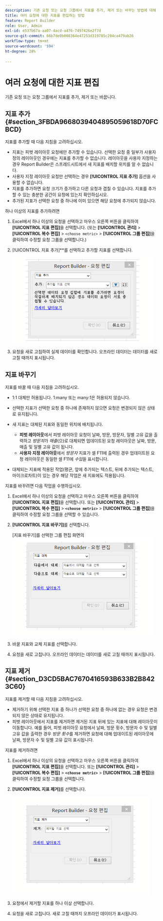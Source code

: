 ```yaml
---
description: 기존 요청 또는 요청 그룹에서 지표를 추가, 제거 또는 바꾸는 방법에 대해 알아봅니다.
title: 여러 요청에 대한 지표를 편집하는 방법
feature: Report Builder
role: User, Admin
exl-id: e537b67a-aa07-4acd-a476-7497426e2f7d
source-git-commit: 66b7de0b008364e47253d319785c204ca479ab26
workflow-type: tm+mt
source-wordcount: '594'
ht-degree: 28%

---
```


# 여러 요청에 대한 지표 편집

기존 요청 또는 요청 그룹에서 지표를 추가, 제거 또는 바꿉니다.

## 지표 추가 {#section_3FBDA9668039404895059618D70FCBCD}

지표를 추가할 때 다음 지침을 고려하십시오.

* 지표는 피벗 레이아웃 요청에만 추가할 수 있습니다.
선택한 요청 중 일부가 사용자 정의 레이아웃인 경우에는 지표를 추가할 수 없습니다. 레이아웃을 사용자 지정하는 경우 Report Builder은 스프레드시트에서 새 지표를 배치할 위치를 알 수 없습니다.
* 사용자 지정 레이아웃 요청만 선택하는 경우 **[!UICONTROL 지표 추가]** 옵션을 사용할 수 없습니다.
* 지표를 추가하면 요청 크기가 증가하고 다른 요청과 겹칠 수 있습니다. 지표를 추가할 수 있는 충분한 공간이 요청에 있는지 확인하십시오.
* 추가된 지표가 선택한 요청 중 하나에 이미 있으면 해당 요청에 추가되지 않습니다.

하나 이상의 지표를 추가하려면

1. Excel에서 하나 이상의 요청을 선택하고 마우스 오른쪽 버튼을 클릭하여 **[!UICONTROL 지표 편집]**&#x200B;을 선택합니다. (또는 **[!UICONTROL 관리]** > **[!UICONTROL 복수 편집]** > `<choose metric>` > **[!UICONTROL 그룹 편집]**&#x200B;을 클릭하여 수정할 요청 그룹을 선택합니다.)
1. [!UICONTROL 지표 추가]**를 선택하고 추가할 지표를 선택합니다.

   ![요청 편집, 지표 추가 옵션을 선택한 스크린샷을 보여 줍니다.](assets/add_metric.png)

1. 요청을 새로 고침하여 실제 데이터를 확인합니다. 오프라인 데이터는 데이터를 새로 고칠 때까지 표시됩니다.

## 지표 바꾸기

지표를 바꿀 때 다음 지침을 고려하십시오.

* 1:1 대체만 허용됩니다. 1:many 또는 many:1은 허용되지 않습니다.
* 선택한 지표가 선택한 요청 중 하나에 존재하지 않으면 요청은 변경되지 않은 상태로 유지됩니다.
* 새 지표는 대체된 지표와 동일한 위치에 배치됩니다.

   * **피벗 레이아웃**&#x200B;에서 피벗 레이아웃 요청이 날짜, 방문, 방문자, 일별 고유 값을 출력하고 *방문자*&#x200B;가 *매출*(으)로 대체되면 업데이트된 요청 레이아웃은 날짜, 방문, 매출 및 일별 고유 값이 됩니다.
   * **사용자 지정 레이아웃**&#x200B;에서 *방문자* 지표가 셀 F11에 출력된 경우 업데이트된 요청 레이아웃은 동일한 셀 F11에 *수입*&#x200B;을 표시합니다.

* 대체되는 지표에 적용된 작업(평균, 앞에 추가되는 텍스트, 뒤에 추가되는 텍스트, 마이크로차트)이 있는 경우 해당 작업은 새 지표에도 적용됩니다.

지표를 바꾸려면 다음 작업을 수행하십시오.

1. Excel에서 하나 이상의 요청을 선택하고 마우스 오른쪽 버튼을 클릭하여 **[!UICONTROL 지표 편집]**&#x200B;을 선택합니다. 또는 **[!UICONTROL 관리]** > **[!UICONTROL 복수 편집]** > **`<choose metric>`** > **[!UICONTROL 그룹 편집]**&#x200B;을 클릭하여 수정할 요청 그룹을 선택할 수 있습니다.

1. **[!UICONTROL 지표 바꾸기]**&#x200B;를 선택합니다.

   [지표 바꾸기]를 선택한 그룹 편집 화면의 ![스크린샷입니다.](assets/replace_metric.png)

1. 바꿀 지표와 교체 지표를 선택합니다.
1. 요청을 새로 고칩니다. 오프라인 데이터는 데이터를 새로 고칠 때까지 표시됩니다.

## 지표 제거 {#section_D3CD5BAC7670416593B633B2B8423C60}

지표를 제거할 때 다음 지침을 고려하십시오.

* 제거하기 위해 선택한 지표 중 하나가 선택한 요청 중 하나에 없는 경우 요청은 변경되지 않은 상태로 유지됩니다.
* 피벗 레이아웃에서 지표를 제거하면 제거된 지표 뒤에 있는 지표에 대해 레이아웃이 이동합니다. 예를 들어, 피벗 레이아웃 요청에서 날짜, 방문 횟수, 방문자 수 및 일별 고유 값을 출력한 경우 *방문 횟수*&#x200B;를 제거하면 요청에 대해 업데이트된 레이아웃에 날짜, 방문자 수 및 일별 고유 값이 표시됩니다.

지표를 제거하려면

1. Excel에서 하나 이상의 요청을 선택하고 마우스 오른쪽 버튼을 클릭하여 **[!UICONTROL 지표 편집]**&#x200B;을 선택합니다. 또는 **[!UICONTROL 관리]** > **[!UICONTROL 복수 편집]** > **`<choose metric>`** > **[!UICONTROL 그룹 편집]**&#x200B;을 클릭하여 수정할 요청 그룹을 선택합니다.

1. **[!UICONTROL 지표 제거]**&#x200B;를 선택합니다.

   ![그룹 편집 및 지표 제거 옵션이 선택된 스크린샷입니다.](assets/remove_metric.png)

1. 요청에서 제거할 지표를 하나 이상 선택합니다.
1. 요청을 새로 고칩니다. 새로 고칠 때까지 오프라인 데이터가 표시됩니다.

